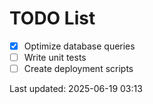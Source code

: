 # TODO List

- [x] Optimize database queries
- [ ] Write unit tests
- [ ] Create deployment scripts

Last updated: 2025-06-19 03:13
